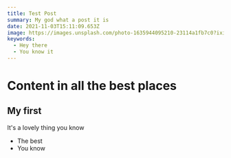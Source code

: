 ```yaml
---
title: Test Post
summary: My god what a post it is
date: 2021-11-03T15:11:09.653Z
image: https://images.unsplash.com/photo-1635944095210-23114a1fb7c0?ixid=MnwxMjA3fDB8MHxwaG90by1wYWdlfHx8fGVufDB8fHx8&ixlib=rb-1.2.1&auto=format&fit=crop&w=870&q=80
keywords:
  - Hey there
  - You know it
---
```


# Content in all the best places

## My first

It's a lovely thing you know

- The best
- You know
